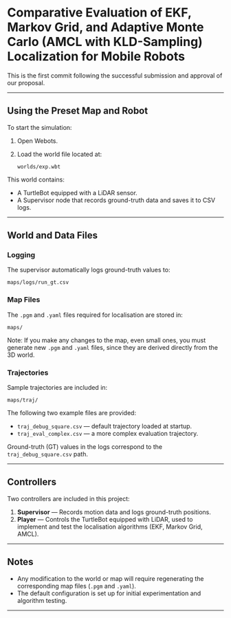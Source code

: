 # Comparative Evaluation of EKF, Markov Grid, and Adaptive Monte Carlo (AMCL with KLD-Sampling) Localization for Mobile Robots

This is the first commit following the successful submission and approval of our proposal.

---

## Using the Preset Map and Robot

To start the simulation:

1. Open Webots.
2. Load the world file located at:

   ```
   worlds/exp.wbt
   ```

This world contains:

* A TurtleBot equipped with a LiDAR sensor.
* A Supervisor node that records ground-truth data and saves it to CSV logs.

---

## World and Data Files

### Logging

The supervisor automatically logs ground-truth values to:

```
maps/logs/run_gt.csv
```

### Map Files

The `.pgm` and `.yaml` files required for localisation are stored in:

```
maps/
```

Note: If you make any changes to the map, even small ones, you must generate new `.pgm` and `.yaml` files, since they are derived directly from the 3D world.

### Trajectories

Sample trajectories are included in:

```
maps/traj/
```

The following two example files are provided:

* `traj_debug_square.csv` — default trajectory loaded at startup.
* `traj_eval_complex.csv` — a more complex evaluation trajectory.

Ground-truth (GT) values in the logs correspond to the `traj_debug_square.csv` path.

---

## Controllers

Two controllers are included in this project:

1. **Supervisor** — Records motion data and logs ground-truth positions.
2. **Player** — Controls the TurtleBot equipped with LiDAR, used to implement and test the localisation algorithms (EKF, Markov Grid, AMCL).

---

## Notes

* Any modification to the world or map will require regenerating the corresponding map files (`.pgm` and `.yaml`).
* The default configuration is set up for initial experimentation and algorithm testing.

---

